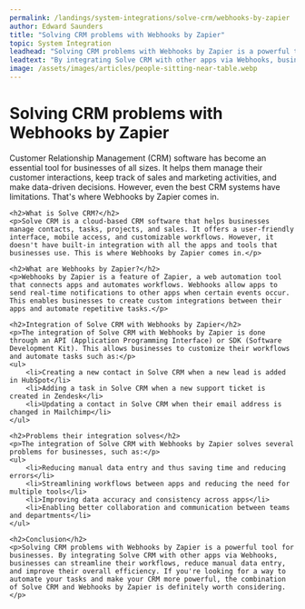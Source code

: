 ```yaml
---
permalink: /landings/system-integrations/solve-crm/webhooks-by-zapier
author: Edward Saunders
title: "Solving CRM problems with Webhooks by Zapier"
topic: System Integration
leadhead: "Solving CRM problems with Webhooks by Zapier is a powerful tool for businesses"
leadtext: "By integrating Solve CRM with other apps via Webhooks, businesses can streamline their workflows, reduce manual data entry, and improve their overall efficiency. If you're looking for a way to automate your tasks and make your CRM more powerful, the combination of Solve CRM and Webhooks by Zapier is definitely worth considering."
image: /assets/images/articles/people-sitting-near-table.webp
---
```

<div class="arttext">	<h1>Solving CRM problems with Webhooks by Zapier</h1>
	<p>Customer Relationship Management (CRM) software has become an essential tool for businesses of all sizes. It helps them manage their customer interactions, keep track of sales and marketing activities, and make data-driven decisions. However, even the best CRM systems have limitations. That's where Webhooks by Zapier comes in.</p>

	<h2>What is Solve CRM?</h2>
	<p>Solve CRM is a cloud-based CRM software that helps businesses manage contacts, tasks, projects, and sales. It offers a user-friendly interface, mobile access, and customizable workflows. However, it doesn't have built-in integration with all the apps and tools that businesses use. This is where Webhooks by Zapier comes in.</p>

	<h2>What are Webhooks by Zapier?</h2>
	<p>Webhooks by Zapier is a feature of Zapier, a web automation tool that connects apps and automates workflows. Webhooks allow apps to send real-time notifications to other apps when certain events occur. This enables businesses to create custom integrations between their apps and automate repetitive tasks.</p>

	<h2>Integration of Solve CRM with Webhooks by Zapier</h2>
	<p>The integration of Solve CRM with Webhooks by Zapier is done through an API (Application Programming Interface) or SDK (Software Development Kit). This allows businesses to customize their workflows and automate tasks such as:</p>
	<ul>
		<li>Creating a new contact in Solve CRM when a new lead is added in HubSpot</li>
		<li>Adding a task in Solve CRM when a new support ticket is created in Zendesk</li>
		<li>Updating a contact in Solve CRM when their email address is changed in Mailchimp</li>
	</ul>

	<h2>Problems their integration solves</h2>
	<p>The integration of Solve CRM with Webhooks by Zapier solves several problems for businesses, such as:</p>
	<ul>
		<li>Reducing manual data entry and thus saving time and reducing errors</li>
		<li>Streamlining workflows between apps and reducing the need for multiple tools</li>
		<li>Improving data accuracy and consistency across apps</li>
		<li>Enabling better collaboration and communication between teams and departments</li>
	</ul>

	<h2>Conclusion</h2>
	<p>Solving CRM problems with Webhooks by Zapier is a powerful tool for businesses. By integrating Solve CRM with other apps via Webhooks, businesses can streamline their workflows, reduce manual data entry, and improve their overall efficiency. If you're looking for a way to automate your tasks and make your CRM more powerful, the combination of Solve CRM and Webhooks by Zapier is definitely worth considering.</p>
</div>